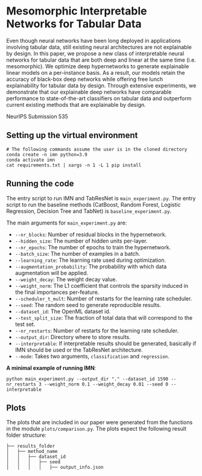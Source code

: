 # Mesomorphic Interpretable Networks for Tabular Data

Even though neural networks have been long deployed in applications involving tabular data, still existing neural architectures are not explainable by design. In this paper, we propose a new class of interpretable neural networks for tabular data that are both deep and linear at the same time (i.e. mesomorphic). We optimize deep hypernetworks to generate explainable linear models on a per-instance basis. As a result, our models retain the accuracy of black-box deep networks while offering  free lunch explainability for tabular data by design. Through extensive experiments, we demonstrate that our explainable deep networks have comparable performance to state-of-the-art classifiers on tabular data and outperform current existing methods that are explainable by design.

NeurIPS Submission 535

## Setting up the virtual environment

```
# The following commands assume the user is in the cloned directory
conda create -n imn python=3.9
conda activate imn
cat requirements.txt | xargs -n 1 -L 1 pip install
```

## Running the code

The entry script to run IMN and TabResNet is `main_experiment.py`. 
The entry script to run the baseline methods (CatBoost, Random Forest, Logistic Regression, Decision Tree and TabNet) is `baseline_experiment.py`.

The main arguments for `main_experiment.py` are:

- `--nr_blocks`: Number of residual blocks in the hypernetwork.
- `--hidden_size`: The number of hidden units per-layer.
- `--nr_epochs`: The number of epochs to train the hypernetwork.
- `--batch_size`: The number of examples in a batch.
- `--learning_rate`: The learning rate used during optimization.
- `--augmentation_probability`: The probability with which data augmentation will be applied.
- `--weight_decay`: The weight decay value.
- `--weight_norm`: The L1 coefficient that controls the sparsity induced in the final importances per-feature.
- `--scheduler_t_mult`: Number of restarts for the learning rate scheduler.
- `--seed`: The random seed to generate reproducible results.
- `--dataset_id`: The OpenML dataset id.
- `--test_split_size`: The fraction of total data that will correspond to the test set.
- `--nr_restarts`: Number of restarts for the learning rate scheduler.
- `--output_dir`: Directory where to store results.
- `--interpretable`: If interpretable results should be generated, basically if IMN should be used or the TabResNet architecture.
- `--mode`: Takes two arguments, `classification` and `regression`. 



**A minimal example of running IMN**:

```
python main_experiment.py --output_dir "." --dataset_id 1590 --nr_restarts 3 --weight_norm 0.1 --weight_decay 0.01 --seed 0 --interpretable

```


## Plots

The plots that are included in our paper were generated from the functions in the module `plots/comparison.py`.
The plots expect the following result folder structure:

```
├── results_folder
│   ├── method_name
│   │   ├── dataset_id
│   │   │   ├── seed
│   │   │   │   ├── output_info.json

